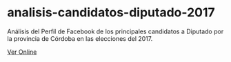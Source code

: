 # analisis-candidatos-diputado-2017

Análisis del Perfil de Facebook de los principales candidatos a Diputado por la provincia de Córdoba en las elecciones del 2017.

[Ver Online](https://pdelboca.shinyapps.io/analisis-candidatos-diputado-2017/)
